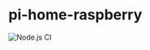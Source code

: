 # pi-home-raspberry

![Node.js CI](https://github.com/raspberry-pi-raspberry/pi-home-gpio/workflows/Node.js%20CI/badge.svg)

